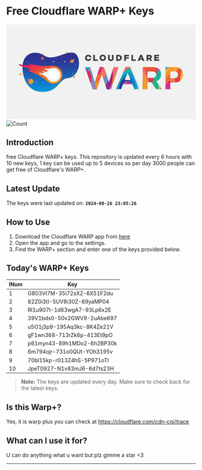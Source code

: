 
# Free Cloudflare WARP+ Keys

![Banner](asset/IMG_20240629_142710_129.jpg)
![Count](https://hits.seeyoufarm.com/api/count/incr/badge.svg?url=https://github.com/Rvlndd/Cloudflare-Warp-Keys&count_bg=%2379C83D&title_bg=%23555555&icon=&icon_color=%23E7E7E7&title=Total+View&edge_flat=false)

## Introduction

free Cloudflare WARP+ keys. This repository is updated every 6 hours with 10 new keys, 1 key can be used up to 5 devices so per day 3000 people can get free of Cloudflare's WARP+.

## Latest Update

The keys were last updated on: **`2024-08-26 23:05:26`**

## How to Use

1. Download the Cloudflare WARP app from [here](https://1.1.1.1/)
2. Open the app and go to the settings.
3. Find the WARP+ section and enter one of the keys provided below.

## Today's WARP+ Keys

| INum | Key |
|-------|-----|
| 1     | G803VI7M-35i72sXZ-6X51F2du               |
| 2     | 82Z0i3tI-5UV8i30Z-69yaMP04               |
| 3     | Rl1u907I-1d63wgA7-93Lp6x2E               |
| 4     | 39V1bds0-50v2GWV9-2uAbe697               |
| 5     | u5O1j3p9-195Aq3kc-8K4Ze21V               |
| 6     | gF1wn368-713rZk6p-413Et9pO               |
| 7     | p61myn43-89h1MDo2-6h2BP30k               |
| 8     | 6m794ojr-731o0QUt-YOh3195v               |
| 9     | 70bl15kp-r013Z4hS-5P971oTI               |
| 10    | JpeT0927-N1v83mJ6-6d7ts23H               |


> **Note:** The keys are updated every day. Make sure to check back for the latest keys.

## Is this Warp+?

Yes, it is warp plus you can check at https://cloudflare.com/cdn-cgi/trace

## What can I use it for?
U can do anything what u want but plz gimme a star <3

---
